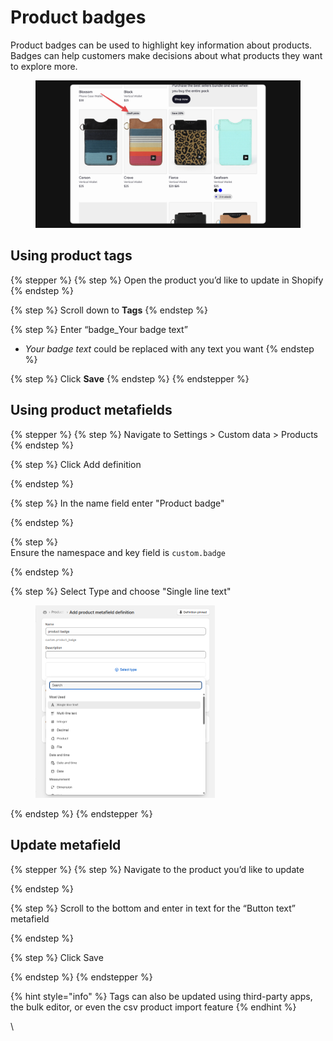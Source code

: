 # Product badges

Product badges can be used to highlight key information about products. Badges can help customers make decisions about what products they want to explore more.

<figure><img src="../../.gitbook/assets/badges.png" alt=""><figcaption></figcaption></figure>



## Using product tags

{% stepper %}
{% step %}
Open the product you’d like to update in Shopify
{% endstep %}

{% step %}
Scroll down to **Tags**
{% endstep %}

{% step %}
Enter “badge\_Your badge text”

* _Your badge text_ could be replaced with any text you want
{% endstep %}

{% step %}
Click **Save**
{% endstep %}
{% endstepper %}

## Using product metafields

{% stepper %}
{% step %}
Navigate to Settings > Custom data > Products
{% endstep %}

{% step %}
Click Add definition


{% endstep %}

{% step %}
In the name field enter "Product badge"


{% endstep %}

{% step %}
\
Ensure the namespace and key field is `custom.badge`


{% endstep %}

{% step %}
Select Type and choose "Single line text"

<figure><img src="../../.gitbook/assets/image.png" alt="" width="287"><figcaption></figcaption></figure>
{% endstep %}
{% endstepper %}

## Update metafield

{% stepper %}
{% step %}
Navigate to the product you’d like to update


{% endstep %}

{% step %}
Scroll to the bottom and enter in text for the “Button text” metafield


{% endstep %}

{% step %}
Click Save


{% endstep %}
{% endstepper %}

{% hint style="info" %}
Tags can also be updated using third-party apps, the bulk editor, or even the csv product import feature
{% endhint %}

\
